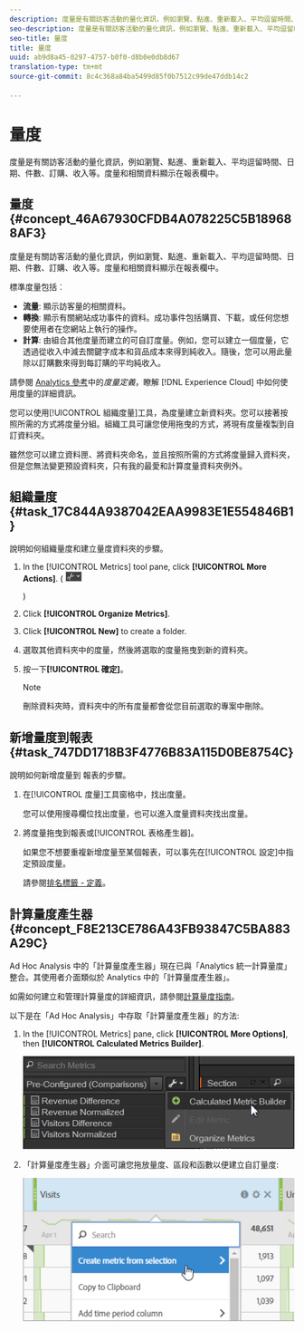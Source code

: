```yaml
---
description: 度量是有關訪客活動的量化資訊，例如瀏覽、點進、重新載入、平均逗留時間、日期、件數、訂購、收入等。度量和相關資料顯示在報表欄中。
seo-description: 度量是有關訪客活動的量化資訊，例如瀏覽、點進、重新載入、平均逗留時間、日期、件數、訂購、收入等。度量和相關資料顯示在報表欄中。
seo-title: 量度
title: 量度
uuid: ab9d8a45-0297-4757-b0f0-d8b0e0db8d67
translation-type: tm+mt
source-git-commit: 8c4c368a84ba5499d85f0b7512c99de47ddb14c2

---
```



# 量度

度量是有關訪客活動的量化資訊，例如瀏覽、點進、重新載入、平均逗留時間、日期、件數、訂購、收入等。度量和相關資料顯示在報表欄中。

## 量度 {#concept_46A67930CFDB4A078225C5B189688AF3}

度量是有關訪客活動的量化資訊，例如瀏覽、點進、重新載入、平均逗留時間、日期、件數、訂購、收入等。度量和相關資料顯示在報表欄中。

標準度量包括︰

* **流量**: 顯示訪客量的相關資料。
* **轉換**: 顯示有關網站成功事件的資料。成功事件包括購買、下載，或任何您想要使用者在您網站上執行的操作。
* **計算**: 由組合其他度量而建立的可自訂度量。例如，您可以建立一個度量，它透過從收入中減去關鍵字成本和貨品成本來得到純收入。隨後，您可以用此量除以訂購數來得到每訂購的平均純收入。

請參閱 [Analytics 參考](https://marketing.adobe.com/resources/help/en_US/reference/metrics.html)中的&#x200B;*度量定義*，瞭解 [!DNL Experience Cloud] 中如何使用度量的詳細資訊。

您可以使用[!UICONTROL 組織度量]工具，為度量建立新資料夾。您可以接著按照所需的方式將度量分組。組織工具可讓您使用拖曳的方式，將現有度量複製到自訂資料夾。

雖然您可以建立資料匣、將資料夾命名，並且按照所需的方式將度量歸入資料夾，但是您無法變更預設資料夾，只有我的最愛和計算度量資料夾例外。

## 組織量度 {#task_17C844A9387042EAA9983E1E554846B1}

說明如何組織量度和建立量度資料夾的步驟。

<!-- 

t_organize_metrics.xml

 -->

1. In the [!UICONTROL Metrics] tool pane, click **[!UICONTROL More Actions]**. (  ![](assets/tools_icon.png)

   )
1. Click **[!UICONTROL Organize Metrics]**.
1. Click **[!UICONTROL New]** to create a folder.
1. 選取其他資料夾中的度量，然後將選取的度量拖曳到新的資料夾。
1. 按一下&#x200B;**[!UICONTROL 確定]**。

   >[!NOTE]
   >
   >刪除資料夾時，資料夾中的所有度量都會從您目前選取的專案中刪除。

## 新增量度到報表 {#task_747DD1718B3F4776B83A115D0BE8754C}

說明如何新增度量到   報表的步驟。

<!-- 

t_add_metrics_dsc.xml

 -->

1. 在[!UICONTROL 度量]工具窗格中，找出度量。

   您可以使用搜尋欄位找出度量，也可以進入度量資料夾找出度量。

1. 將度量拖曳到報表或[!UICONTROL 表格產生器]。

   如果您不想要重複新增度量至某個報表，可以事先在[!UICONTROL 設定]中指定預設度量。

   請參閱[排名標籤 - 定義](/help/analyze/ad-hoc-analysis/c-global-settings.md#reference_FB9BADD7E3DA42C1BB2A02A6E9D5C1CF)。

## 計算量度產生器 {#concept_F8E213CE786A43FB93847C5BA883A29C}

Ad Hoc Analysis 中的「計算量度產生器」現在已與「Analytics 統一計算量度」整合。其使用者介面類似於 Analytics 中的「計算量度產生器」。

<!-- 

c_calc_metric_builder.xml

 -->

如需如何建立和管理計算量度的詳細資訊，請參閱[計算量度指南](https://marketing.adobe.com/resources/help/en_US/analytics/calcmetrics/)。

以下是在「Ad Hoc Analysis」中存取「計算量度產生器」的方法:

1. In the [!UICONTROL Metrics] pane, click **[!UICONTROL More Options]**, then **[!UICONTROL Calculated Metrics Builder]**.

   ![](assets/more_options_calc.png)

1. 「計算量度產生器」介面可讓您拖放量度、區段和函數以便建立自訂量度:

   ![](assets/calc_metrics.png)

